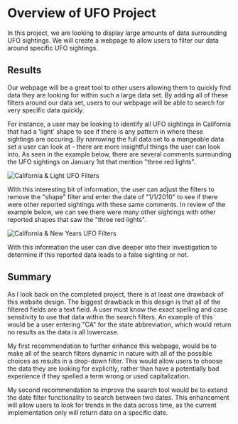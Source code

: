 # Overview of UFO Project
In this project, we are looking to display large amounts of data surrounding UFO sightings. We will create a webpage to allow users to filter our data around specific UFO sightings.

## Results

Our webpage will be a great tool to other users allowing them to quickly find data they are looking for within such a large data set. By adding all of these filters around our data set, users to our webpage will be able to search for very specific data quickly. 

For instance, a user may be looking to identify all UFO sightings in California that had a 'light' shape to see if there is any pattern in where these sightings are occuring. By narrowing the full data set to a mangeable data set a user can look at - there are more insightful things the user can look into. As seen in the example below, there are several comments surrounding the UFO sightings on January 1st that mention "three red lights".

![California & Light UFO Filters](static/images/fiters_1.png 'California & Light UFO Filters')

With this interesting bit of information, the user can adjust the filters to remove the "shape" filter and enter the date of "1/1/2010" to see if there were other reported sightings with these same comments. In review of the example below, we can see there were many other sightings with other reported shapes that saw the "three red lights".

![California & New Years UFO Filters](static/images/fiters_2.png 'California & New Years UFO Filters')


With this information the user can dive deeper into their investigation to determine if this reported data leads to a false sighting or not.


## Summary 

As I look back on the completed project, there is at least one drawback of this website design. The biggest drawback in this design is that all of the filtered fields are a text field. A user must know the exact spelling and case sensitivity to use that data within the search filters. An example of this would be a user entering "CA" for the state abbreviation, which would return no results as the data is all lowercase.

My first recommendation to further enhance this webpage, would be to make all of the search filters dynamic in nature with all of the possible choices as results in a drop-down filter. This would allow users to choose the data they are looking for explicitly, rather than have a potentially bad experience if they spelled a term wrong or used capitalization.

My second recommendation to improve the search tool would be to extend the date filter functionality to search between two dates. This enhancement will allow users to look for trends in the data across time, as the current implementation only will return data on a specific date.
